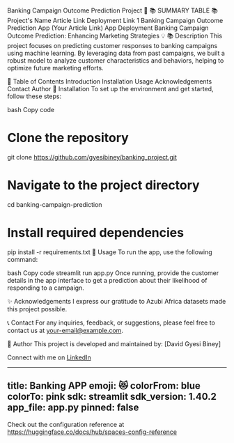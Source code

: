
Banking Campaign Outcome Prediction Project 🚀
📚 SUMMARY TABLE 📚
Project's Name	Article Link	Deployment Link
1	Banking Campaign Outcome Prediction App	(Your Article Link)	App Deployment
Banking Campaign Outcome Prediction: Enhancing Marketing Strategies 💡
📚 Description
This project focuses on predicting customer responses to banking campaigns using machine learning. By leveraging data from past campaigns, we built a robust model to analyze customer characteristics and behaviors, helping to optimize future marketing efforts.

📖 Table of Contents
Introduction
Installation
Usage
Acknowledgements
Contact
Author
🔧 Installation
To set up the environment and get started, follow these steps:

bash
Copy code
# Clone the repository
git clone https://github.com/gyesibiney/banking_project.git

# Navigate to the project directory
cd banking-campaign-prediction

# Install required dependencies
pip install -r requirements.txt
🚀 Usage
To run the app, use the following command:

bash
Copy code
streamlit run app.py
Once running, provide the customer details in the app interface to get a prediction about their likelihood of responding to a campaign.

✨ Acknowledgements
I express our gratitude to Azubi Africa datasets made this project possible.

📞 Contact
For any inquiries, feedback, or suggestions, please feel free to contact us at your-email@example.com.

👥 Author
This project is developed and maintained by:
[David Gyesi Biney]

Connect with me on [LinkedIn](https://www.linkedin.com/in/david-gyesi-biney)














---
title: Banking APP
emoji: 😻
colorFrom: blue
colorTo: pink
sdk: streamlit
sdk_version: 1.40.2
app_file: app.py
pinned: false
---

Check out the configuration reference at https://huggingface.co/docs/hub/spaces-config-reference
